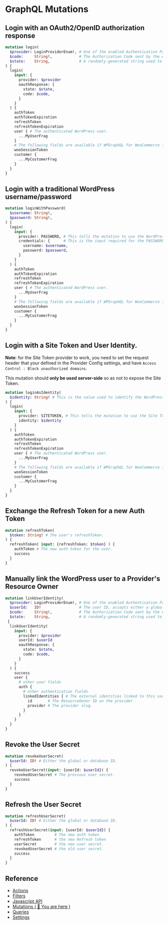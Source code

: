# GraphQL Mutations

## Login with an OAuth2/OpenID authorization response
```graphql
mutation login(
  $provider: LoginProviderEnum!, # One of the enabled Authentication Provider types. e.g. FACEBOOK, or OAUTH2_GENERIC
  $code:     String!,            # The Authorization Code sent by the Authentication Provider to the frontend's callback URI.
  $state:    String,             # A randomly-generated string used to verify the authenticity of the response sent by the Provider.
) {
  login(
    input: {
      provider: $provider
      oauthResponse: {
        state: $state,
        code: $code, 
      }
    }
  ) {
    authToken
    authTokenExpiration
    refreshToken
    refreshTokenExpiration
    user { # The authenticated WordPress user.
      ...MyUserFrag
    }
    # The following fields are available if WPGraphQL for WooCommerce is installed.
    wooSessionToken
    customer {
      ...MyCustomerFrag
    }
  }
}
```

## Login with a traditional WordPress username/password
```graphql
mutation loginWithPassword(
  $username: String!,
  $password: String!,
) {
  login(
    input: {
      provider: PASSWORD, # This tells the mutation to use the WordPress username/password authentication method.
      credentials: {      # This is the input required for the PASSWORD provider.
        username: $username,
        password: $password,
      }
    }
  ) {
    authToken
    authTokenExpiration
    refreshToken
    refreshTokenExpiration
    user { # The authenticated WordPress user.
      ...MyUserFrag
    }
    # The following fields are available if WPGraphQL for WooCommerce is installed.
    wooSessionToken
    customer {
      ...MyCustomerFrag
    }
  }
}
```

## Login with a Site Token and User Identity.

**Note**: for the Site Token provider to work, you need to set the request header that your defined in the Provider Config settings, and have `Access Control : Block unauthorized domains`.

This mutation should **only be used server-side** so as not to expose the Site Token.

```graphql
mutation loginAsIdentity(
  $identity: String! # This is the value used to identify the WordPress user.
) {
  login(
    input: {
      provider: SITETOKEN, # This tells the mutation to use the Site Token provider.
      identity: $identity
    }
  ) {
    authToken
    authTokenExpiration
    refreshToken
    refreshTokenExpiration
    user { # The authenticated WordPress user.
      ...MyUserFrag
    }
    # The following fields are available if WPGraphQL for WooCommerce is installed.
    wooSessionToken
    customer {
      ...MyCustomerFrag
    }
  }
}
```

## Exchange the Refresh Token for a new Auth Token
```graphql
mutation refreshToken(
  $token: String! # The user's refreshToken.
) {
  refreshToken( input: {refreshToken: $token} ) {
    authToken # The new auth token for the user.
    success
  }
}
```


## Manually link the WordPress user to a Provider's Resource Owner

```graphql
mutation linkUserIdentity(
  $provider: LoginProviderEnum!, # One of the enabled Authentication Provider types.
  $userId:   ID!                 # The user ID, accepts either a global or database ID.
  $code:     String!,            # The Authorization Code sent by the OAuth2 Provider to the frontend's callback URI. 
  $state:    String,             # A randomly-generated string used to verify the authenticity of the response.
 {
  linkUserIdentity(
    input: {
      provider: $provider
      userId: $userId
      oauthResponse: {
        state: $state,
        code: $code, 
      }
    }
  ) {
    success
    user {
      # other user fields
      auth {
        # other authentication fields
        linkedIdentities { # The external identities linked to this user.
          id       # The ResourceOwner ID on the provider
          provider # The provider slug.
        }
      }
    }
  }
}
```


## Revoke the User Secret
```graphql
mutation revokeUserSecret(
  $userId: ID! # Either the global or database ID.
) {
  revokeUserSecret(input: {userId: $userId}) {
    revokedUserSecret # The previous user secret.
    success
  }
}
```

## Refresh the User Secret
```graphql
mutation refreshUserSecret(
  $userId: ID! # Either the global or database ID.
) {
  refreshUserSecret(input: {userId: $userId}) {
    authToken         # The new auth token
    refreshToken      # the new Refresh token
    userSecret        # the new user secret.
    revokedUserSecret # the old user secret.
    success
  }
}

```

## Reference

- [Actions](/docs/reference/actions.md)
- [Filters](/docs/reference/filters.md)
- [Javascript API](/docs/reference/javascript-api.md)
- [Mutations ( 🎯 You are here )](/docs/reference/mutations.md)
- [Queries](/docs/reference/queries.md)
- [Settings](/docs/reference/settings.md)
